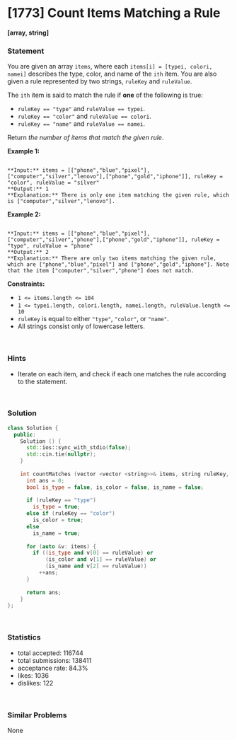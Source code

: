 # [1773] Count Items Matching a Rule

**[array, string]**

### Statement

You are given an array `items`, where each `items[i] = [typei, colori, namei]` describes the type, color, and name of the `ith` item. You are also given a rule represented by two strings, `ruleKey` and `ruleValue`.

The `ith` item is said to match the rule if **one** of the following is true:

* `ruleKey == "type"` and `ruleValue == typei`.
* `ruleKey == "color"` and `ruleValue == colori`.
* `ruleKey == "name"` and `ruleValue == namei`.



Return *the number of items that match the given rule*.


**Example 1:**

```

**Input:** items = [["phone","blue","pixel"],["computer","silver","lenovo"],["phone","gold","iphone"]], ruleKey = "color", ruleValue = "silver"
**Output:** 1
**Explanation:** There is only one item matching the given rule, which is ["computer","silver","lenovo"].

```

**Example 2:**

```

**Input:** items = [["phone","blue","pixel"],["computer","silver","phone"],["phone","gold","iphone"]], ruleKey = "type", ruleValue = "phone"
**Output:** 2
**Explanation:** There are only two items matching the given rule, which are ["phone","blue","pixel"] and ["phone","gold","iphone"]. Note that the item ["computer","silver","phone"] does not match.
```

**Constraints:**
* `1 <= items.length <= 104`
* `1 <= typei.length, colori.length, namei.length, ruleValue.length <= 10`
* `ruleKey` is equal to either `"type"`, `"color"`, or `"name"`.
* All strings consist only of lowercase letters.


<br>

### Hints

- Iterate on each item, and check if each one matches the rule according to the statement.

<br>

### Solution

```cpp
class Solution {
  public:
    Solution () {
      std::ios::sync_with_stdio(false);
      std::cin.tie(nullptr);
    }
  
    int countMatches (vector <vector <string>>& items, string ruleKey, string ruleValue) {
      int ans = 0;
      bool is_type = false, is_color = false, is_name = false;
      
      if (ruleKey == "type")
        is_type = true;
      else if (ruleKey == "color")
        is_color = true;
      else
        is_name = true;
      
      for (auto &v: items) {
        if ((is_type and v[0] == ruleValue) or
            (is_color and v[1] == ruleValue) or
            (is_name and v[2] == ruleValue))
          ++ans;
      }
      
      return ans;
    }
};
```

<br>

### Statistics

- total accepted: 116744
- total submissions: 138411
- acceptance rate: 84.3%
- likes: 1036
- dislikes: 122

<br>

### Similar Problems

None
